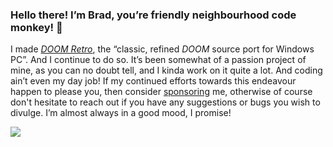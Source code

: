 ### Hello there! I’m Brad, you’re friendly neighbourhood code monkey! 👋

I made [*DOOM Retro*](https://github.com/bradharding/doomretro), the “classic, refined *DOOM* source port for Windows PC”. And I continue to do so. It’s been somewhat of a passion project of mine, as you can no doubt tell, and I kinda work on it quite a lot. And coding ain’t even my day job! If my continued efforts towards this endeavour happen to please you, then consider [sponsoring](https://github.com/bradharding/doomretro/wiki/SPONSOR) me, otherwise of course don't hesitate to reach out if you have any suggestions or bugs you wish to divulge. I’m almost always in a good mood, I promise!

![](https://github.com/bradharding/www.doomretro.com/raw/master/rainbow.png)
